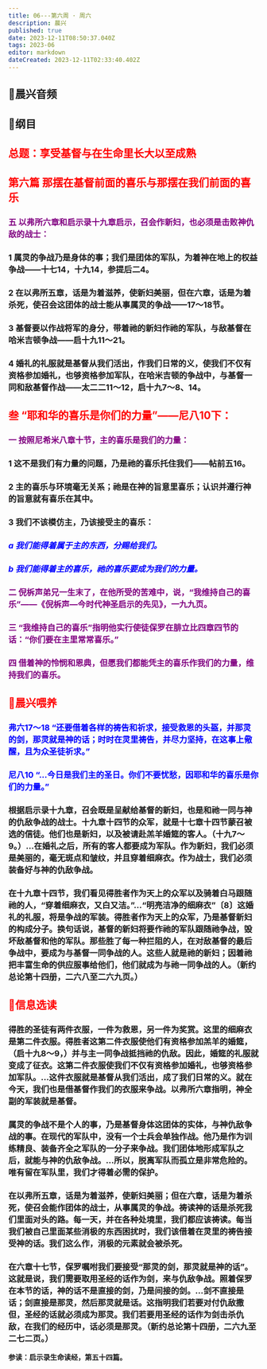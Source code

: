 ```yaml
---
title: 06---第六周 · 周六
description: 晨兴
published: true
date: 2023-12-11T08:50:37.040Z
tags: 2023-06
editor: markdown
dateCreated: 2023-12-11T02:33:40.402Z
---
```


## 🎵晨兴音频

## 📖纲目

## <font color=red>总题：享受基督与在生命里长大以至成熟</font>

## <font color=red>第六篇   那摆在基督前面的喜乐与那摆在我们前面的喜乐</font>

### <font color=purple>五   以弗所六章和启示录十九章启示，召会作新妇，也必须是击败神仇敌的战士：</font>

### 1   属灵的争战乃是身体的事；我们是团体的军队，为着神在地上的权益争战——十七14，十九14，参提后二4。

### 2   在以弗所五章，话是为着滋养，使新妇美丽，但在六章，话是为着杀死，使召会这团体的战士能从事属灵的争战——17～18节。

### 3   基督要以作战将军的身分，带着祂的新妇作祂的军队，与敌基督在哈米吉顿争战——启十九11～21。

### 4   婚礼的礼服就是基督从我们活出，作我们日常的义，使我们不仅有资格参加婚礼，也够资格参加军队，在哈米吉顿的争战中，与基督一同和敌基督作战——太二二11～12，启十九7～8、14。

## <font color=red>叁   “耶和华的喜乐是你们的力量”——尼八10下：</font>

### <font color=purple>一   按照尼希米八章十节，主的喜乐是我们的力量：</font>

### 1   这不是我们有力量的问题，乃是祂的喜乐托住我们——帖前五16。

### 2   主的喜乐与环境毫无关系；祂是在神的旨意里喜乐；认识并遵行神的旨意就有喜乐在其中。

### 3   我们不该模仿主，乃该接受主的喜乐：

### <font color=blue>*a   我们能得着属于主的东西，分赐给我们。*</font>

### <font color=blue>*b   我们能得着主的喜乐，祂的喜乐要成为我们的力量。*</font>

### <font color=purple>二   倪柝声弟兄一生末了，在他所受的苦难中，说，“我维持自己的喜乐”——《倪柝声—今时代神圣启示的先见》，一九九页。</font>

### <font color=purple>三   “我维持自己的喜乐”指明他实行使徒保罗在腓立比四章四节的话：“你们要在主里常常喜乐。”</font>

### <font color=purple>四   借着神的怜悯和恩典，但愿我们都能凭主的喜乐作我们的力量，维持我们的喜乐。</font>

## <font color=red>📖晨兴喂养</font>

### <font color=blue>弗六17～18   “还要借着各样的祷告和祈求，接受救恩的头盔，并那灵的剑，那灵就是神的话；时时在灵里祷告，并尽力坚持，在这事上儆醒，且为众圣徒祈求。”</font>

### <font color=blue>尼八10   “…今日是我们主的圣日。你们不要忧愁，因耶和华的喜乐是你们的力量。”</font>

### 根据启示录十九章，召会既是呈献给基督的新妇，也是和祂一同与神的仇敌争战的战士。十九章十四节的众军，就是十七章十四节蒙召被选的信徒。他们也是新妇，以及被请赴羔羊婚筵的客人。（十九7～9。）…在婚礼之后，所有的客人都要成为军队。作为新妇，我们必须是美丽的，毫无斑点和皱纹，并且穿着细麻衣。作为战士，我们必须装备好与神的仇敌争战。

### 在十九章十四节，我们看见得胜者作为天上的众军以及骑着白马跟随祂的人，“穿着细麻衣，又白又洁。”…“明亮洁净的细麻衣”〔8〕这婚礼的礼服，将是争战的军装。得胜者作为天上的众军，乃是基督新妇的构成分子。换句话说，基督的新妇将要作祂的军队跟随祂争战，毁坏敌基督和他的军队。那些胜了每一种拦阻的人，在对敌基督的最后争战中，要成为与基督一同争战的人。这些人就是祂的新妇；因着祂把丰富生命的供应服事给他们，他们就成为与祂一同争战的人。（新约总论第十四册，二六八至二六九页。）

## <font color=red>📖信息选读</font>

### 得胜的圣徒有两件衣服，一件为救恩，另一件为奖赏。这里的细麻衣是第二件衣服。得胜者这第二件衣服使他们有资格参加羔羊的婚筵，（启十九8～9，）并与主一同争战抵挡祂的仇敌。因此，婚筵的礼服就变成了征衣。这第二件衣服使我们不仅有资格参加婚礼，也够资格参加军队。…这件衣服就是基督从我们活出，成了我们日常的义。就在今天，我们也是借基督作我们的衣服来争战。以弗所六章指明，神全副的军装就是基督。

### 属灵的争战不是个人的事，乃是基督身体这团体的实体，与神仇敌争战的事。在现代的军队中，没有一个士兵会单独作战。他乃是作为训练精良、装备齐全之军队的一分子来争战。我们团体地形成军队之后，就能与神的仇敌争战。…所以，脱离军队而孤立是非常危险的。唯有留在军队里，我们才得着必需的保护。

### 在以弗所五章，话是为着滋养，使新妇美丽；但在六章，话是为着杀死，使召会能作团体的战士，从事属灵的争战。祷读神的话是杀死我们里面对头的路。每一天，并在各种处境里，我们都应该祷读。每当我们被自己里面某些消极的东西困扰时，我们该借着在灵里的祷告接受神的话。我们这么作，消极的元素就会被杀死。

### 在六章十七节，保罗嘱咐我们要接受“那灵的剑，那灵就是神的话”。这就是说，我们需要取用圣经的话作为剑，来与仇敌争战。照着保罗在本节的话，神的话不是直接的剑，乃是间接的剑。…剑不直接是话；剑直接是那灵，然后那灵就是话。这指明我们若要对付仇敌撒但，圣经的话就必须成为那灵。我们若要用圣经的话作为剑击杀仇敌，在我们的经历中，话必须是那灵。（新约总论第十四册，二六九至二七二页。）

**参读：启示录生命读经，第五十四篇。**
<!-- Google tag (gtag.js) -->
<script async src="https://www.googletagmanager.com/gtag/js?id=G-1P8709Z16T"></script>
<script>
  window.dataLayer = window.dataLayer || [];
  function gtag(){dataLayer.push(arguments);}
  gtag('js', new Date());

  gtag('config', 'G-1P8709Z16T');
</script>